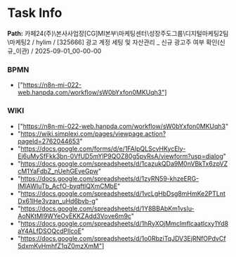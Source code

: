 # Task Info

**Path:** 카페24(주)\본사사업장\[CG]MI본부\마케팅센터\성장주도그룹\디지털마케팅2팀\마케팅2 / hylim / [325666] 광고 계정 세팅 및 자산관리 _ 신규 광고주 여부 확인(신규_이관) / 2025-09-01_00-00-00

### BPMN
- ["https://n8n-mi-022-web.hanpda.com/workflow/sW0bYxfon0MKUqh3"]

### WIKI
- ["https://n8n-mi-022-web.hanpda.com/workflow/sW0bYxfon0MKUqh3"
- "https://wiki.simplexi.com/pages/viewpage.action?pageId=2762044653"
- "https://docs.google.com/forms/d/e/1FAIpQLScvHKycEly-Ej6uMySfFkk3bn-0VfUD5mYlP9QOZ80g5pyRsA/viewform?usp=dialog"
- "https://docs.google.com/spreadsheets/d/1cazukQDa9M0nVBkTx6zpVZcM1YaFdbZ_nUehGEveGpw"
- "https://docs.google.com/spreadsheets/d/1zyRN59-khzeERG-IMlAWIuTb_AcfO-byqftlQXmCMbE"
- "https://docs.google.com/spreadsheets/d/1vcLgHbDsg8mHmKe2PTLntDx61lHe3vzan_uHd6bvb-g"
- "https://docs.google.com/spreadsheets/d/1Y8BBAbKm1vslu-AoNKtMl9WYeOyEKKZAdd3Vove6m9c"
- "https://docs.google.com/spreadsheets/d/1hRyXOjMmclmflcaatlcxy1Yd8aY4ALfDSOQcdPllcoE"
- "https://docs.google.com/spreadsheets/d/1o0RbziTqJDV3EjRNfOPdvCf5dxmKvHmhfZ1qZ0mzXmM"]

